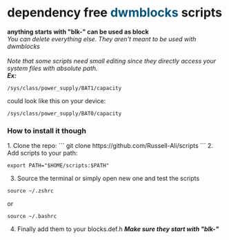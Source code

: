 <h1>dependency free <font color="#005577" >dwmblocks</font>
scripts
</h1>

**anything starts with "blk-" can be used as block**
<br>
*You can delete everything else. They aren't meant to be used with dwmblocks*
<br>
<br>
*Note that some scripts need small editing since they directly access your system files with absolute path.*
<br>
***Ex:***
<br>
```
/sys/class/power_supply/BAT1/capacity
```
could look like this on your device:

```
/sys/class/power_supply/BAT0/capacity
```
<h3>How to install it though</h3>
1. Clone the repo:
```
git clone https://github.com/Russell-Ali/scripts
```
2. Add scripts to your path:

```
export PATH="$HOME/scripts:$PATH"
```
3. Source the terminal or simply open new one and test the scripts
```
source ~/.zshrc
```
or
```
source ~/.bashrc
```

4. Finally add them to your blocks.def.h ***Make sure they start with "blk-"***
